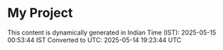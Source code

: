 # My Project

This content is dynamically generated in Indian Time (IST): 2025-05-15 00:53:44 IST
Converted to UTC: 2025-05-14 19:23:44 UTC
